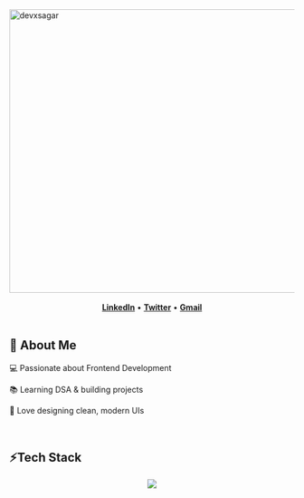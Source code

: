 <div>  <img width="1500" height="500" alt="devxsagar" src="https://github.com/user-attachments/assets/37eaf913-6723-4ba8-9931-cb0d77c728bf" /> </div>

<br>


<div align="center">
  <a href="https://www.linkedin.com/in/sagar-mitra19/" target="_blank"><strong>LinkedIn</strong></a>
  <span> • </span>
  <a href="https://x.com/devxsagar" target="_blank"><strong>Twitter</strong></a>
  <span> • </span>
  <a href="mailto:sagar.mitrasagar10@gmail.com"><strong>Gmail</strong></a>
</div>

<br/>

<h2> 🚀 About Me</h2>
<p>💻 Passionate about Frontend Development</p>
<p>📚 Learning DSA & building projects </p>
<p>🎨 Love designing clean, modern UIs</p>



<br/>

<h2> ⚡Tech Stack</h2>
<p align="center">
  <img src="https://skillicons.dev/icons?i=html,css,js,react,redux,tailwind,git,github,figma,vite,vercel,vscode" />
</p>




